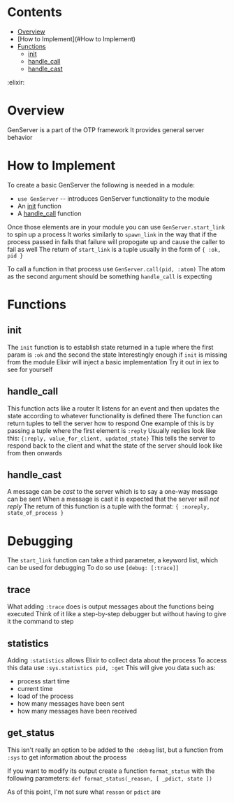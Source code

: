 # Contents
  - [Overview](#Overview)
  - [How to Implement](#How to Implement)
  - [Functions](#Functions)
    - [init](#Functions#init)
    - [handle_call](#Functions#handle_call)
    - [handle_cast](#Functions#handle_cast)

:elixir:

# Overview
GenServer is a part of the OTP framework
It provides general server behavior

# How to Implement
To create a basic GenServer the following is needed in a module:
- `use GenServer` -- introduces GenServer functionality to the module
- An [init](##init) function
- A [handle_call](##handle_call) function

Once those elements are in your module you can use `GenServer.start_link` to spin up a process
It works similarly to `spawn_link` in the way that if the process passed in fails that failure will propogate up and cause the caller to fail as well
The return of `start_link` is a tuple usually in the form of `{ :ok, pid }`

To call a function in that process use `GenServer.call(pid, :atom)`
The atom as the second argument should be something `handle_call` is expecting

# Functions
## init
The `init` function is to establish state returned in a tuple where the first param is `:ok` and the second the state
Interestingly enough if `init` is missing from the module Elixir will inject a basic implementation
Try it out in iex to see for yourself

## handle_call
This function acts like a router
It listens for an event and then updates the state according to whatever functionality is defined there
The function can return tuples to tell the server how to respond
One example of this is by passing a tuple where the first element is `:reply`
Usually replies look like this: `{:reply, value_for_client, updated_state}`
This tells the server to respond back to the client and what the state of the server should look like from then onwards

## handle_cast
A message can be *cast* to the server which is to say a one-way message can be sent
When a message is cast it is expected that the server *will not reply*
The return of this function is a tuple with the format: `{ :noreply, state_of_process }`

# Debugging
The `start_link` function can take a third parameter, a keyword list, which can be used for debugging
To do so use `[debug: [:trace]]`

## trace
What adding `:trace` does is output messages about the functions being executed
Think of it like a step-by-step debugger but without having to give it the command to step

## statistics
Adding `:statistics` allows Elixir to collect data about the process
To access this data use `:sys.statistics pid, :get`
This will give you data such as:
- process start time
- current time
- load of the process
- how many messages have been sent
- how many messages have been received

## get_status
This isn't really an option to be added to the `:debug` list, but a function from `:sys` to get information about the process

If you want to modify its output create a function `format_status` with the following parameters:
`def format_status(_reason, [ _pdict, state ])`

As of this point, I'm not sure what `reason` or `pdict` are
